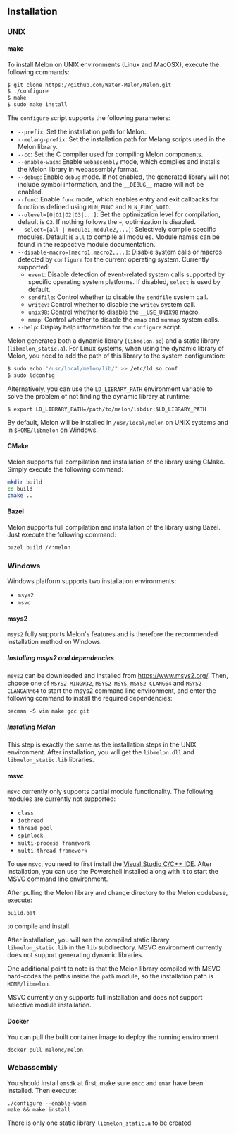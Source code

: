 ## Installation



### UNIX



#### make

To install Melon on UNIX environments (Linux and MacOSX), execute the following commands:

```bash
$ git clone https://github.com/Water-Melon/Melon.git
$ ./configure
$ make
$ sudo make install
```

The `configure` script supports the following parameters:

- `--prefix`: Set the installation path for Melon.
- `--melang-prefix`: Set the installation path for Melang scripts used in the Melon library.
- `--cc`: Set the C compiler used for compiling Melon components.
- `--enable-wasm`: Enable `webassembly` mode, which compiles and installs the Melon library in webassembly format.
- `--debug`: Enable `debug` mode. If not enabled, the generated library will not include symbol information, and the `__DEBUG__` macro will not be enabled.
- `--func`: Enable `func` mode, which enables entry and exit callbacks for functions defined using `MLN_FUNC` and `MLN_FUNC_VOID`.
- `--olevel=[O|O1|O2|O3|...]`: Set the optimization level for compilation, default is `O3`. If nothing follows the `=`, optimization is disabled.
- `--select=[all | module1,module2,...]`: Selectively compile specific modules. Default is `all` to compile all modules. Module names can be found in the respective module documentation.
- `--disable-macro=[macro1,macro2,...]`: Disable system calls or macros detected by `configure` for the current operating system. Currently supported:
  - `event`: Disable detection of event-related system calls supported by specific operating system platforms. If disabled, `select` is used by default.
  - `sendfile`: Control whether to disable the `sendfile` system call.
  - `writev`: Control whether to disable the `writev` system call.
  - `unix98`: Control whether to disable the `__USE_UNIX98` macro.
  - `mmap`: Control whether to disable the `mmap` and `munmap` system calls.
- `--help`: Display help information for the `configure` script.



Melon generates both a dynamic library (`libmelon.so`) and a static library (`libmelon_static.a`). For Linux systems, when using the dynamic library of Melon, you need to add the path of this library to the system configuration:

```bash
$ sudo echo "/usr/local/melon/lib/" >> /etc/ld.so.conf
$ sudo ldconfig
```

Alternatively, you can use the `LD_LIBRARY_PATH` environment variable to solve the problem of not finding the dynamic library at runtime:

```shell
$ export LD_LIBRARY_PATH=/path/to/melon/libdir:$LD_LIBRARY_PATH
```



By default, Melon will be installed in `/usr/local/melon` on UNIX systems and in `$HOME/libmelon` on Windows.



#### CMake

Melon supports full compilation and installation of the library using CMake. Simply execute the following command:

```bash
mkdir build
cd build
cmake ..
```



#### Bazel

Melon supports full compilation and installation of the library using Bazel. Just execute the following command:

```bash
bazel build //:melon
```



### Windows

Windows platform supports two installation environments:

- `msys2`
- `msvc`



#### msys2

`msys2` fully supports Melon's features and is therefore the recommended installation method on Windows.

##### Installing msys2 and dependencies

`msys2` can be downloaded and installed from https://www.msys2.org/. Then, choose one of `MSYS2 MINGW32`, `MSYS2 MSYS`, `MSYS2 CLANG64` and `MSYS2 CLANGARM64` to start the msys2 command line environment, and enter the following command to install the required dependencies:

```
pacman -S vim make gcc git
```

##### Installing Melon

This step is exactly the same as the installation steps in the UNIX environment. After installation, you will get the `libmelon.dll` and `libmelon_static.lib` libraries.



#### msvc

`msvc` currently only supports partial module functionality. The following modules are currently not supported:

- `class`
- `iothread`
- `thread_pool`
- `spinlock`
- `multi-process framework`
- `multi-thread framework`

To use `msvc`, you need to first install the [Visual Studio C/C++ IDE](https://visualstudio.microsoft.com/vs/features/cplusplus/). After installation, you can use the Powershell installed along with it to start the MSVC command line environment.

After pulling the Melon library and change directory to the Melon codebase, execute:

```
build.bat
```

to compile and install.

After installation, you will see the compiled static library `libmelon_static.lib` in the `lib` subdirectory. MSVC environment currently does not support generating dynamic libraries.

One additional point to note is that the Melon library compiled with MSVC hard-codes the paths inside the `path` module, so the installation path is `HOME/libmelon`.

MSVC currently only supports full installation and does not support selective module installation.



#### Docker

You can pull the built container image to deploy the running environment

```shell
docker pull melonc/melon
```



### Webassembly

You should install `emsdk` at first, make sure `emcc` and `emar` have been installed. Then execute:

```
./configure --enable-wasm
make && make install
```

There is only one static library `libmelon_static.a` to be created.
